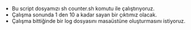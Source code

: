 - Bu script dosyamızı sh counter.sh komutu ile çalıştırıyoruz.
- Çalışma sonunda 1 den 10 a kadar sayan bir çıktımız olacak.
- Çalışma bittiğinde bir log dosyasını masaüstüne oluşturmasını istiyoruz.

